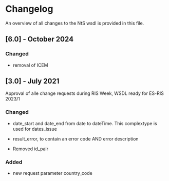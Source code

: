 # Changelog

An overview of all changes to the NtS wsdl is provided in this file.

## [6.0] - October 2024 

### Changed

- removal of ICEM

## [3.0] - July 2021

Approval of alle change requests during RIS Week, WSDL ready for ES-RIS 2023/1

### Changed 

- date_start and date_end from date to dateTime. This complextype is used for dates_issue  
    
- result_error, to contain an error code AND error description

- Removed id_pair

### Added 

- new request parameter country_code


	  
	
